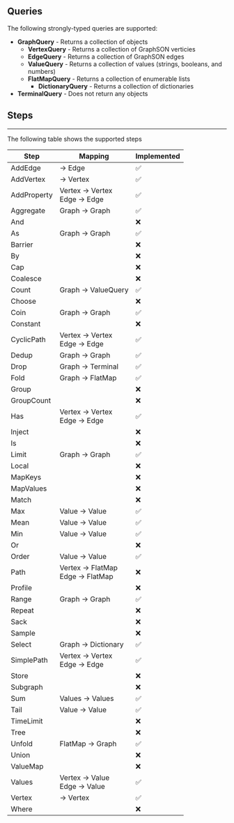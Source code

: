 ﻿## Queries
The following strongly-typed queries are supported:
- **GraphQuery** - Returns a collection of objects
  - **VertexQuery** - Returns a collection of GraphSON verticies
  - **EdgeQuery** - Returns a collection of GraphSON edges
  - **ValueQuery** - Returns a collection of values (strings, booleans, and numbers)
  - **FlatMapQuery** - Returns a collection of enumerable lists
    - **DictionaryQuery** - Returns a collection of dictionaries
- **TerminalQuery** - Does not return any objects

## Steps
----
The following table shows the supported steps

Step | Mapping | Implemented
---- | ------- | -----------
AddEdge | -> Edge | :white_check_mark:
AddVertex | -> Vertex | :white_check_mark:
AddProperty | Vertex -> Vertex<br/>Edge -> Edge | :white_check_mark:
Aggregate | Graph -> Graph | :white_check_mark:
And | | :x:
As | Graph -> Graph | :white_check_mark:
Barrier | | :x:
By | | :x:
Cap | | :x:
Coalesce | | :x:
Count | Graph -> ValueQuery | :white_check_mark:
Choose | | :x:
Coin | Graph -> Graph | :white_check_mark:
Constant | | :x:
CyclicPath | Vertex -> Vertex<br/>Edge -> Edge | :white_check_mark:
Dedup | Graph -> Graph | :white_check_mark:
Drop | Graph -> Terminal | :white_check_mark:
Fold | Graph -> FlatMap | :white_check_mark:
Group | | :x:
GroupCount | | :x:
Has | Vertex -> Vertex<br/>Edge -> Edge | :white_check_mark:
Inject | | :x:
Is | | :x:
Limit | Graph -> Graph | :white_check_mark:
Local | | :x:
MapKeys | | :x:
MapValues | | :x:
Match | | :x:
Max | Value -> Value | :white_check_mark:
Mean | Value -> Value | :white_check_mark:
Min | Value -> Value | :white_check_mark:
Or | | :x:
Order | Value -> Value | :white_check_mark:
Path | Vertex -> FlatMap<br/>Edge -> FlatMap | :x:
Profile | | :x:
Range | Graph -> Graph | :white_check_mark:
Repeat | | :x:
Sack | | :x:
Sample | | :x:
Select | Graph -> Dictionary | :white_check_mark:
SimplePath | Vertex -> Vertex<br/>Edge -> Edge | :white_check_mark:
Store | | :x:
Subgraph | | :x:
Sum | Values -> Values | :white_check_mark:
Tail | Value -> Value | :white_check_mark:
TimeLimit | | :x:
Tree | | :x:
Unfold | FlatMap -> Graph | :white_check_mark:
Union | | :x:
ValueMap | | :x:
Values | Vertex -> Value<br/>Edge -> Value | :white_check_mark:
Vertex | -> Vertex | :white_check_mark:
Where | | :x: